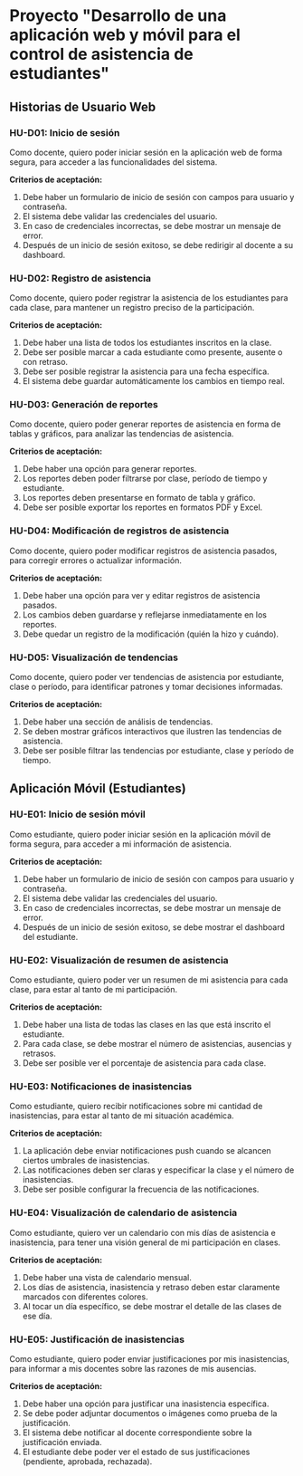 # Proyecto "Desarrollo de una aplicación web y móvil para el control de asistencia de estudiantes"

## Historias de Usuario Web

### HU-D01: Inicio de sesión
Como docente, quiero poder iniciar sesión en la aplicación web de forma segura, para acceder a las funcionalidades del sistema.

**Criterios de aceptación:**
1. Debe haber un formulario de inicio de sesión con campos para usuario y contraseña.
2. El sistema debe validar las credenciales del usuario.
3. En caso de credenciales incorrectas, se debe mostrar un mensaje de error.
4. Después de un inicio de sesión exitoso, se debe redirigir al docente a su dashboard.

### HU-D02: Registro de asistencia
Como docente, quiero poder registrar la asistencia de los estudiantes para cada clase, para mantener un registro preciso de la participación.

**Criterios de aceptación:**
1. Debe haber una lista de todos los estudiantes inscritos en la clase.
2. Debe ser posible marcar a cada estudiante como presente, ausente o con retraso.
3. Debe ser posible registrar la asistencia para una fecha específica.
4. El sistema debe guardar automáticamente los cambios en tiempo real.

### HU-D03: Generación de reportes
Como docente, quiero poder generar reportes de asistencia en forma de tablas y gráficos, para analizar las tendencias de asistencia.

**Criterios de aceptación:**
1. Debe haber una opción para generar reportes.
2. Los reportes deben poder filtrarse por clase, período de tiempo y estudiante.
3. Los reportes deben presentarse en formato de tabla y gráfico.
4. Debe ser posible exportar los reportes en formatos PDF y Excel.

### HU-D04: Modificación de registros de asistencia
Como docente, quiero poder modificar registros de asistencia pasados, para corregir errores o actualizar información.

**Criterios de aceptación:**
1. Debe haber una opción para ver y editar registros de asistencia pasados.
2. Los cambios deben guardarse y reflejarse inmediatamente en los reportes.
3. Debe quedar un registro de la modificación (quién la hizo y cuándo).

### HU-D05: Visualización de tendencias
Como docente, quiero poder ver tendencias de asistencia por estudiante, clase o período, para identificar patrones y tomar decisiones informadas.

**Criterios de aceptación:**
1. Debe haber una sección de análisis de tendencias.
2. Se deben mostrar gráficos interactivos que ilustren las tendencias de asistencia.
3. Debe ser posible filtrar las tendencias por estudiante, clase y período de tiempo.

## Aplicación Móvil (Estudiantes)

### HU-E01: Inicio de sesión móvil
Como estudiante, quiero poder iniciar sesión en la aplicación móvil de forma segura, para acceder a mi información de asistencia.

**Criterios de aceptación:**
1. Debe haber un formulario de inicio de sesión con campos para usuario y contraseña.
2. El sistema debe validar las credenciales del usuario.
3. En caso de credenciales incorrectas, se debe mostrar un mensaje de error.
4. Después de un inicio de sesión exitoso, se debe mostrar el dashboard del estudiante.

### HU-E02: Visualización de resumen de asistencia
Como estudiante, quiero poder ver un resumen de mi asistencia para cada clase, para estar al tanto de mi participación.

**Criterios de aceptación:**
1. Debe haber una lista de todas las clases en las que está inscrito el estudiante.
2. Para cada clase, se debe mostrar el número de asistencias, ausencias y retrasos.
3. Debe ser posible ver el porcentaje de asistencia para cada clase.

### HU-E03: Notificaciones de inasistencias
Como estudiante, quiero recibir notificaciones sobre mi cantidad de inasistencias, para estar al tanto de mi situación académica.

**Criterios de aceptación:**
1. La aplicación debe enviar notificaciones push cuando se alcancen ciertos umbrales de inasistencias.
2. Las notificaciones deben ser claras y especificar la clase y el número de inasistencias.
3. Debe ser posible configurar la frecuencia de las notificaciones.

### HU-E04: Visualización de calendario de asistencia
Como estudiante, quiero ver un calendario con mis días de asistencia e inasistencia, para tener una visión general de mi participación en clases.

**Criterios de aceptación:**
1. Debe haber una vista de calendario mensual.
2. Los días de asistencia, inasistencia y retraso deben estar claramente marcados con diferentes colores.
3. Al tocar un día específico, se debe mostrar el detalle de las clases de ese día.

### HU-E05: Justificación de inasistencias
Como estudiante, quiero poder enviar justificaciones por mis inasistencias, para informar a mis docentes sobre las razones de mis ausencias.

**Criterios de aceptación:**
1. Debe haber una opción para justificar una inasistencia específica.
2. Se debe poder adjuntar documentos o imágenes como prueba de la justificación.
3. El sistema debe notificar al docente correspondiente sobre la justificación enviada.
4. El estudiante debe poder ver el estado de sus justificaciones (pendiente, aprobada, rechazada).
